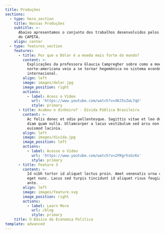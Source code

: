 ```yaml
---
title: Produções
sections:
  - type: hero_section
    title: Nossas Produções
    subtitle: >-
      Abaixo apresentamos o conjunto dos trabalhos desenvolvidos pelos membros
      do CAPETA.
    align: center
  - type: features_section
    features:
      - title: Por que o Dólar é a moeda mais forte do mundo?
        content: >-
          Explicações da professora Glaucia Campregher sobre como a moeda
          norte-americana veio a se tornar hegemônica no sistema econômico
          internacional.
        align: left
        image: images/dolar.jpg
        image_position: right
        actions:
          - label: Acess o Vídeo
            url: 'https://www.youtube.com/watch?v=XKJ5sZwL7qU'
            style: primary
      - title: Acabou o dinheiro? - Dívida Pública Brasileira
        content: >-
          Ac felis donec et odio pellentesque. Sagittis vitae et leo duis ut
          diam quam nulla. Ullamcorper a lacus vestibulum sed arcu non odio
          euismod lacinia.
        align: left
        image: images/divida.jpg
        image_position: left
        actions:
          - label: Acesse o Vídeo
            url: 'https://www.youtube.com/watch?v=2FRgrhsGcKo'
            style: primary
      - title: Feature 3
        content: >-
          Id nibh tortor id aliquet lectus proin. Amet venenatis urna cursus
          eget nunc. Lacus sed turpis tincidunt id aliquet risus feugiat in
          ante.
        align: left
        image: images/feature.svg
        image_position: right
        actions:
          - label: Learn More
            url: /blog
            style: primary
    title: O Básico da Economia Política
template: advanced
---
```

